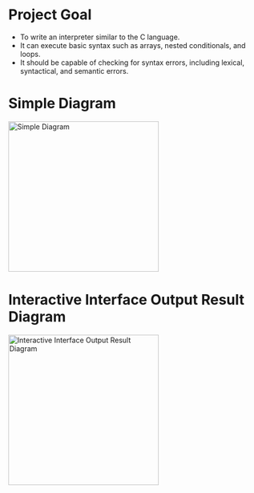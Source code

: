 # Project Goal
- To write an interpreter similar to the C language.
- It can execute basic syntax such as arrays, nested conditionals, and loops.
- It should be capable of checking for syntax errors, including lexical, syntactical, and semantic errors.

# Simple Diagram
<img src="https://github.com/user-attachments/assets/8d009cac-8012-485c-881d-b4ab59b37225" alt="Simple Diagram" width="300"/>

# Interactive Interface Output Result Diagram
<img src="https://github.com/user-attachments/assets/f776e5ac-cdab-4f05-a277-64888b61d1cc" alt="Interactive Interface Output Result Diagram" width="300"/>
